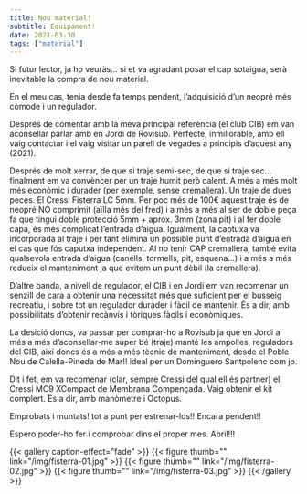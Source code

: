 ```yaml
---
title: Nou material!
subtitle: Equipament!
date: 2021-03-30
tags: ["material"]
---
```


Si futur lector, ja ho veuràs… si et va agradant posar el cap sotaigua, serà inevitable la compra de nou material.

En el meu cas, tenia desde fa temps pendent, l’adquisició d’un neopré més còmode i un regulador.

Després de comentar amb la meva principal referència (el club CIB) em van aconsellar parlar amb en Jordi de Rovisub. Perfecte, inmillorable, amb ell vaig contactar i el vaig visitar un parell de vegades a principis d’aquest any (2021).

Després de molt xerrar, de que si traje semi-sec, de que si traje sec… finalment em va convèncer per un traje humit però calent. A més a més molt més econòmic i durader (per exemple, sense cremallera). Un traje de dues peces. El Cressi Fisterra LC 5mm. Per poc més de 100€ aquest traje és de neopré NO comprimit (aïlla més del fred) i a més a més al ser de doble peça fa que tingui doble protecció 5mm + aprox. 3mm (zona pit) i al fer doble capa, és més complicat l’entrada d’aigua. Igualment, la captuxa va incorporada al traje i per tant elimina un possible punt d’entrada d’aigua en el cas que fós caputxa independent. Al no tenir CAP cremallera, també evita qualsevola entrada d’aigua (canells, tormells, pit, esquena…) i a més a més redueix el manteniment ja que evitem un punt dèbil (la cremallera).

D’altre banda, a nivell de regulador, el CIB i en Jordi em van recomenar un senzill de cara a obtenir una necessitat més que suficient per el busseig recreatiu, i sobre tot un regulador durader i fàcil de mantenir. És a dir, amb possibilitats d’obtenir recànvis i tòriques fàcils i econòmiques.

La desició doncs, va passar per comprar-ho a Rovisub ja que en Jordi a més a més d’aconsellar-me super bé (traje) manté les ampolles, reguladors del CIB, així doncs és a més a més tècnic de manteniment, desde el Poble Nou de Calella-Pineda de Mar!! ideal per un Dominguero Santpolenc com jo.

Dit i fet, em va recomenar (clar, sempre Cressi del qual ell és partner) el Cressi MC9 XCompact de Membrana Compençada. Vaig obtenir el kit complert. És a dir, amb manòmetre i Octopus.

Emprobats i muntats! tot a punt per estrenar-los!! Encara pendent!!

Espero poder-ho fer i comprobar dins el proper mes. Abril!!!

{{< gallery caption-effect="fade" >}}
  {{< figure thumb="" link="/img/fisterra-01.jpg" >}}
  {{< figure thumb="" link="/img/fisterra-02.jpg" >}}
  {{< figure thumb="" link="/img/fisterra-03.jpg" >}}
{{< /gallery >}}